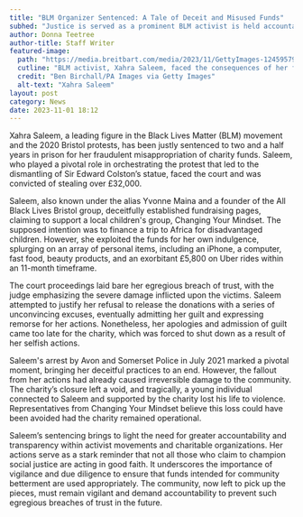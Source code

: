 ```yaml
---
title: "BLM Organizer Sentenced: A Tale of Deceit and Misused Funds"
subhed: "Justice is served as a prominent BLM activist is held accountable for diverting charitable donations for personal gain, showcasing a troubling trend in activist fundraising."
author: Donna Teetree
author-title: Staff Writer
featured-image: 
  path: "https://media.breitbart.com/media/2023/11/GettyImages-1245957926-1-640x480.jpg"
  cutline: "BLM activist, Xahra Saleem, faced the consequences of her fraudulent actions."
  credit: "Ben Birchall/PA Images via Getty Images"
  alt-text: "Xahra Saleem"
layout: post
category: News
date: 2023-11-01 18:12
---
```


Xahra Saleem, a leading figure in the Black Lives Matter (BLM) movement and the 2020 Bristol protests, has been justly sentenced to two and a half years in prison for her fraudulent misappropriation of charity funds. Saleem, who played a pivotal role in orchestrating the protest that led to the dismantling of Sir Edward Colston’s statue, faced the court and was convicted of stealing over £32,000.

Saleem, also known under the alias Yvonne Maina and a founder of the All Black Lives Bristol group, deceitfully established fundraising pages, claiming to support a local children's group, Changing Your Mindset. The supposed intention was to finance a trip to Africa for disadvantaged children. However, she exploited the funds for her own indulgence, splurging on an array of personal items, including an iPhone, a computer, fast food, beauty products, and an exorbitant £5,800 on Uber rides within an 11-month timeframe.

The court proceedings laid bare her egregious breach of trust, with the judge emphasizing the severe damage inflicted upon the victims. Saleem attempted to justify her refusal to release the donations with a series of unconvincing excuses, eventually admitting her guilt and expressing remorse for her actions. Nonetheless, her apologies and admission of guilt came too late for the charity, which was forced to shut down as a result of her selfish actions.

Saleem's arrest by Avon and Somerset Police in July 2021 marked a pivotal moment, bringing her deceitful practices to an end. However, the fallout from her actions had already caused irreversible damage to the community. The charity’s closure left a void, and tragically, a young individual connected to Saleem and supported by the charity lost his life to violence. Representatives from Changing Your Mindset believe this loss could have been avoided had the charity remained operational.

Saleem’s sentencing brings to light the need for greater accountability and transparency within activist movements and charitable organizations. Her actions serve as a stark reminder that not all those who claim to champion social justice are acting in good faith. It underscores the importance of vigilance and due diligence to ensure that funds intended for community betterment are used appropriately. The community, now left to pick up the pieces, must remain vigilant and demand accountability to prevent such egregious breaches of trust in the future.

